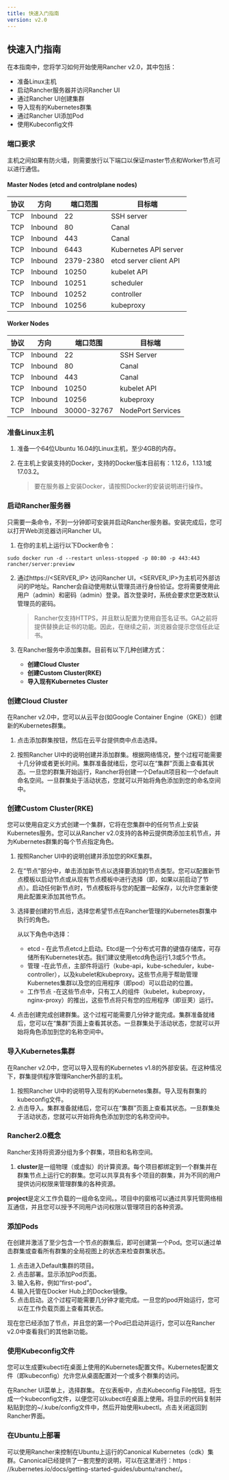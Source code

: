 ```yaml
---
title: 快速入门指南
version: v2.0
---
```


## 快速入门指南

在本指南中，您将学习如何开始使用Rancher v2.0，其中包括：

*	准备Linux主机
*	启动Rancher服务器并访问Rancher UI
*	通过Rancher UI创建集群
*	导入现有的Kubernetes群集
*	通过Rancher UI添加Pod
*	使用Kubeconfig文件

### 端口要求

主机之间如果有防火墙，则需要放行以下端口以保证master节点和Worker节点可以进行通信。

#### Master Nodes (etcd and controlplane nodes)

协议  | 方向  | 端口范围  | 目标端  
---|---|---|---
TCP | Inbound | 22  |  SSH server
TCP | Inbound | 80  | Canal
TCP | Inbound | 443  | Canal
TCP | Inbound | 6443  | Kubernetes API server
TCP | Inbound | 2379-2380  | etcd server client API
TCP | Inbound | 10250  | kubelet API
TCP | Inbound | 10251  | scheduler
TCP | Inbound | 10252  | controller
TCP | Inbound | 10256  | kubeproxy

#### Worker Nodes

协议  | 方向  | 端口范围  | 目标端  
---|---|---|---
TCP | Inbound | 22  |  SSH Server
TCP | Inbound | 80  | Canal
TCP | Inbound | 443  | Canal
TCP | Inbound | 10250  |  kubelet API
TCP | Inbound | 10256  |  kubeproxy
TCP | Inbound | 30000-32767  |  NodePort Services

### 准备Linux主机
1.	准备一个64位Ubuntu 16.04的Linux主机，至少4GB的内存。
2.	在主机上安装支持的Docker，支持的Docker版本目前有：1.12.6，1.13.1或17.03.2。
	
	>	要在服务器上安装Docker，请按照Docker的安装说明进行操作。

### 启动Rancher服务器
只需要一条命令，不到一分钟即可安装并启动Rancher服务器。安装完成后，您可以打开Web浏览器访问Rancher UI。

1.	在你的主机上运行以下Docker命令：
```
sudo docker run -d --restart unless-stopped -p 80:80 -p 443:443 rancher/server:preview
```

2.	通过https://<SERVER_IP> 访问Rancher UI，<SERVER_IP>为主机可外部访问的IP地址。Rancher会自动使用默认管理员进行身份验证。您将需要使用此用户（admin）和密码（admin）登录。首次登录时，系统会要求您更改默认管理员的密码。

	>	Rancher仅支持HTTPS，并且默认配置为使用自签名证书。GA之前将提供替换此证书的功能。因此，在继续之前，浏览器会提示您信任此证书。

3.	在Rancher服务中添加集群。目前有以下几种创建方式：

	* 	**创建Cloud Cluster** 
	*	**创建Custom Cluster(RKE)** 
	* 	**导入现有Kubernetes Cluster** 

### **创建Cloud Cluster**
在Rancher v2.0中，您可以从云平台(如Google Container Engine（GKE））创建新的Kubernetes群集。

1.	点击添加群集按钮，然后在云平台提供商中点击选择。

2.	按照Rancher UI中的说明创建并添加群集。根据网络情况，整个过程可能需要十几分钟或者更长时间。集群准备就绪后，您可以在“集群”页面上查看其状态。一旦您的群集开始运行，Rancher将创建一个Default项目和一个default命名空间。一旦群集处于活动状态，您就可以开始将角色添加到您的命名空间中。

### 创建Custom Cluster(RKE)
您可以使用自定义方式创建一个集群，它将在您集群中的任何节点上安装Kubernetes服务。您可以从Rancher v2.0支持的各种云提供商添加主机节点，并为Kubernetes群集的每个节点指定角色。


1.	按照Rancher UI中的说明创建并添加您的RKE集群。

2.	在“节点”部分中，单击添加新节点以选择要添加的节点类型。您可以配置新节点模板以启动节点或从现有节点模板中进行选择（即，如果以前启动了节点）。启动任何新节点时，节点模板将与您的配置一起保存，以允许您重新使用此配置来添加其他节点。

3.	选择要创建的节点后，选择您希望节点在Rancher管理的Kubernetes群集中执行的角色。

	从以下角色中选择：

	*	etcd - 在此节点etcd上启动。Etcd是一个分布式可靠的键值存储库，可存储所有Kubernetes状态。我们建议使用etcd角色运行1,3或5个节点。
	*	管理 -在此节点，主部件将运行（kube-api，kube-scheduler，kube-controller），以及kubelet和kubeproxy。这些节点用于帮助管理Kubernetes集群以及您的应用程序（即pod）可以启动的位置。
	*	工作节点 -在这些节点中，只有工人的组件（kubelet，kubeproxy，nginx-proxy）的推出，这些节点将只有您的应用程序（即豆荚）运行。

4.	点击创建完成创建群集。这个过程可能需要几分钟才能完成。集群准备就绪后，您可以在“集群”页面上查看其状态。一旦群集处于活动状态，您就可以开始将角色添加到您的名称空间中。

### 导入Kubernetes集群
在Rancher v2.0中，您可以导入现有的Kubernetes v1.8的外部安装。在这种情况下，群集提供程序管理Rancher外部的主机。

1.	按照Rancher UI中的说明导入现有的Kubernetes集群。导入现有群集的kubeconfig文件。
2.	点击导入。集群准备就绪后，您可以在“集群”页面上查看其状态。一旦群集处于活动状态，您就可以开始将角色添加到您的名称空间中。

### Rancher2.0概念
Rancher支持将资源分组为多个群集，项目和名称空间。

1.	**cluster**是一组物理（或虚拟）的计算资源。每个项目都绑定到一个群集并在群集节点上运行它的群集。您可以共享具有多个项目的群集，并为不同的用户提供访问权限来管理群集的各种资源。

**project**是定义工作负载的一组命名空间。。项目中的窗格可以通过共享托管网络相互通信，并且您可以授予不同用户访问权限以管理项目的各种资源。

### 添加Pods
在创建并激活了至少包含一个节点的群集后，即可创建第一个Pod。您可以通过单击群集或查看所有群集的全局视图上的状态来检查群集状态。

1.	点击进入Default集群的项目。
2.	点击部署。显示添加Pod页面。
3.	输入名称，例如“first-pod”。
4.	输入托管在Docker Hub上的Docker镜像。
5.	点击启动。这个过程可能需要几分钟才能完成。一旦您的pod开始运行，您可以在工作负载页面上查看其状态。

现在您已经添加了节点，并且您的第一个Pod已启动并运行，您可以在Rancher v2.0中查看我们的其他新功能。

### 使用Kubeconfig文件
您可以生成要kubectl在桌面上使用的Kubernetes配置文件。Kubernetes配置文件（即kubeconfig）允许您从桌面配置对一个或多个群集的访问。

在Rancher UI菜单上，选择群集。
在仪表板中，点击Kubeconfig File按钮。将生成一个kubeconfig文件，以便您可以kubectl在桌面上使用。将显示的代码复制并粘贴到您的~/.kube/config文件中，然后开始使用kubectl。点击关闭返回到Rancher界面。
### 在Ubuntu上部署
可以使用Rancher来控制在Ubuntu上运行的Canonical Kubernetes（cdk）集群。Canonical已经提供了一套完整的说明，可以在这里进行：https : //kubernetes.io/docs/getting-started-guides/ubuntu/rancher/。